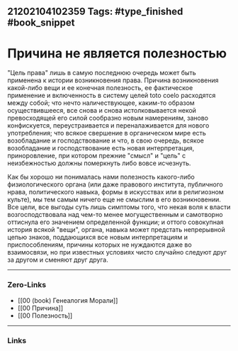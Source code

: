 21202104102359
Tags: #type_finished #book_snippet
---
# Причина не является полезностью

"Цель права" лишь в самую последнюю очередь может быть применена к истории возникновения права. Причина возникновения какой-либо вещи и ее конечная полезность, ее фактическое применение и включенность в систему целей toto coelo расходятся между собой; что нечто наличествующее, каким-то образом осуществившееся, все снова и снова истолковывается некой превосходящей его силой сообразно новым намерениям, заново конфискуется, переустраивается и переналаживается для нового употребления; что всякое свершение в органическом мире есть возобладание и господствование и что, в свою очередь, всякое возобладание и господствование есть новая интерпретация, приноровление, при котором прежние "смысл" и "цель" с неизбежностью должны померкнуть либо вовсе исчезнуть. 

Как бы хорошо ни понималась нами полезность какого-либо физиологического органа (или даже правового института, публичного нрава, политического навыка, формы в искусствах или в религиозном культе), мы тем самым ничего еще не смыслим в его возникновении. Все цели, все выгоды суть лишь симптомы того, что некая воля к власти возгосподствовала над чем-то менее могущественным и самотворно оттиснула его значением определенной функции; и оттого совокупная история всякой "вещи", органа, навыка может предстать непрерывной цепью знаков, поддающихся все новым интерпретациям и приспособлениям, причины которых не нуждаются даже во взаимосвязи, но при известных условиях чисто случайно следуют друг за другом и сменяют друг друга. 

---
### Zero-Links
- [[00 (book) Генеалогия Морали]]
- [[00 Причина]]
- [[00 Полезность]]
---
### Links